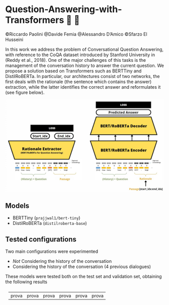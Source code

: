 # Question-Answering-with-Transformers :crystal_ball: :green_book:
©Riccardo Paolini @Davide Femia @Alessandro D’Amico ©Sfarzo El Husseini

In this work we address the problem of Conversational Question Answering, with reference to the CoQA dataset introduced by Stanford University in (Reddy et al., 2018). One of the major challenges of this tasks is the management of the conversation history to answer the current question. 
We propose a solution based on Transformers such as BERTTiny and DistilRoBERTa.
In particular, our architectures consist of two networks, the first deals with the rationale (the sentence which contains the answer) extraction, while the latter identifies the correct answer and reformulates it (see figure below).

![](./img/span_encoderdecoder.jfif "span extractor + encoder/decoder")


## Models
- BERTTiny (``prajjwal1/bert-tiny``)
- DistilRoBERTa (```distilroberta-base```)

## Tested configurations
Two main configurations were experimented

- *Not* Considering the history of the conversation    
- Considering the history of the conversation (4 previous dialogues)

These models were tested both on the test set and validation set, obtaining the following results


<table style="padding:10px">
  <tr>
    <td> 
         prova
    </td>
    <td>
        prova
    </td>
    <td>
        prova
    </td>
    <td>
        prova
    </td>
    <td>
        prova
    </td>
    <td>
        prova
    </td>
  </tr>
</table>
